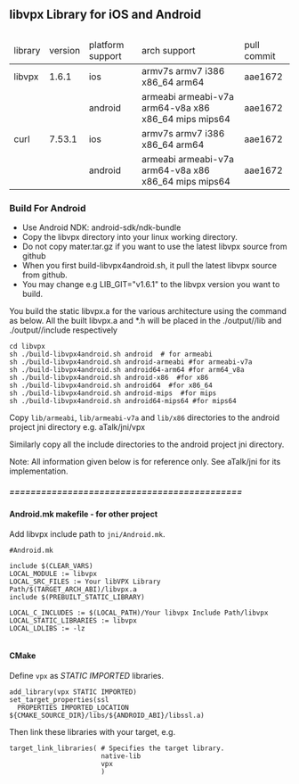## libvpx Library for iOS and Android<table>
####
<thead>
<tr><td>library</td><td>version</td><td>platform support</td><td>arch support</td><td>pull commit</td></tr>
</thead>
<tr><td>libvpx</td><td>1.6.1</td><td>ios</td><td>armv7s armv7 i386 x86_64 arm64</td><td>aae1672</td></tr>
<tr><td></td><td></td><td>android</td><td>armeabi armeabi-v7a arm64-v8a x86 x86_64 mips mips64</td><td>aae1672</td></tr>
<tr><td>curl</td><td>7.53.1</td><td>ios</td><td>armv7s armv7 i386 x86_64 arm64</td><td>aae1672</td></tr>
<tr><td></td><td></td><td>android</td><td>armeabi armeabi-v7a arm64-v8a x86 x86_64 mips mips64</td><td>aae1672</td></tr>
</table>

### Build For Android

- Use Android NDK: android-sdk/ndk-bundle
- Copy the libvpx directory into your linux working directory.
- Do not copy mater.tar.gz if you want to use the latest libvpx source from github
- When you first build-libvpx4android.sh, it pull the latest libvpx source from github.
- You may change e.g LIB_GIT="v1.6.1" to the libvpx version you want to build.
  
You build the static libvpx.a for the various architecture using the command as below.
All the built libvpx.a and *.h will be placed in the ./output/<cpu>/lib and ./output/<cpu>/include
respectively

```
cd libvpx
sh ./build-libvpx4android.sh android  # for armeabi
sh ./build-libvpx4android.sh android-armeabi #for armeabi-v7a
sh ./build-libvpx4android.sh android64-arm64 #for arm64_v8a
sh ./build-libvpx4android.sh android-x86  #for x86
sh ./build-libvpx4android.sh android64  #for x86_64
sh ./build-libvpx4android.sh android-mips  #for mips
sh ./build-libvpx4android.sh android64-mips64 #for mips64
```

Copy `lib/armeabi`, `lib/armeabi-v7a` and `lib/x86` directories to the android project
jni directory e.g. aTalk/jni/vpx

Similarly copy all the include directories to the android project jni directory.

Note: All information given below is for reference only. See aTalk/jni for its implementation.

##### ============================================
#### Android.mk makefile - for other project
Add libvpx include path to `jni/Android.mk`. 

```
#Android.mk

include $(CLEAR_VARS)
LOCAL_MODULE := libvpx
LOCAL_SRC_FILES := Your libVPX Library Path/$(TARGET_ARCH_ABI)/libvpx.a
include $(PREBUILT_STATIC_LIBRARY)

LOCAL_C_INCLUDES := $(LOCAL_PATH)/Your libvpx Include Path/libvpx
LOCAL_STATIC_LIBRARIES := libvpx
LOCAL_LDLIBS := -lz
	
```

#### CMake
Define `vpx` as *STATIC IMPORTED* libraries.

```
add_library(vpx STATIC IMPORTED)
set_target_properties(ssl
  PROPERTIES IMPORTED_LOCATION ${CMAKE_SOURCE_DIR}/libs/${ANDROID_ABI}/libssl.a)

```

Then link these libraries with your target, e.g.

```
target_link_libraries( # Specifies the target library.
                       native-lib
                       vpx
                       )
```

```



